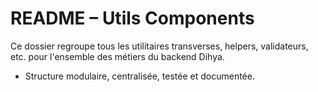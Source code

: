 # README – Utils Components

Ce dossier regroupe tous les utilitaires transverses, helpers, validateurs, etc. pour l'ensemble des métiers du backend Dihya.

- Structure modulaire, centralisée, testée et documentée.
